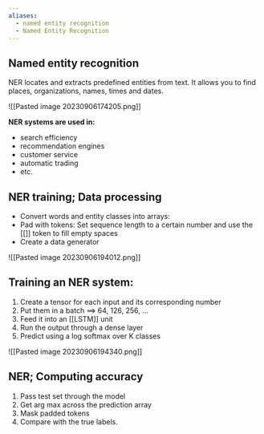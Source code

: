 ```yaml
---
aliases:
  - named entity recognition
  - Named Entity Recognition
---
```


## Named entity recognition
NER locates and extracts predefined entities from text.
It allows you to find places, organizations, names, times and dates.

![[Pasted image 20230906174205.png]]


__NER systems are used in:__
- search efficiency
- recommendation engines
- customer service
- automatic trading
- etc.


## NER training; Data processing
- Convert words and entity classes into arrays:
- Pad with tokens: Set sequence length to a certain number and use the [[<PAD>]] token to fill empty spaces
- Create a data generator

![[Pasted image 20230906194012.png]]


## Training an NER system:
1. Create a tensor for each input and its corresponding number
2. Put them in a batch ==> 64, 126, 256, ...
3. Feed it into an [[LSTM]] unit
4. Run the output through a dense layer
5. Predict using a log softmax over K classes

![[Pasted image 20230906194340.png]]


## NER; Computing accuracy
1. Pass test set through the model
2. Get arg max across the prediction array
3. Mask padded tokens
4. Compare with the true labels.


